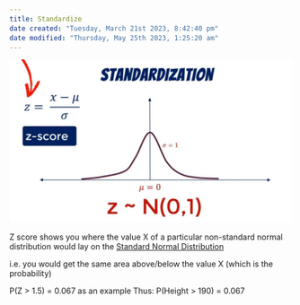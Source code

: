 ```yaml
---
title: Standardize
date created: "Tuesday, March 21st 2023, 8:42:40 pm"
date modified: "Thursday, May 25th 2023, 1:25:20 am"
---
```


![2018-10-image5-9-1024x591.jpg](Image%20Bank/2018-10-image5-9-1024x591.jpg)

Z score shows you where the value X of a particular non-standard normal distribution would lay on the [Standard Normal Distribution](Standard%20Normal%20Distribution.md)

i.e. you would get the same area above/below the value X (which is the probability)

P(Z > 1.5) = 0.067 as an example
Thus: 
P(Height > 190) = 0.067

